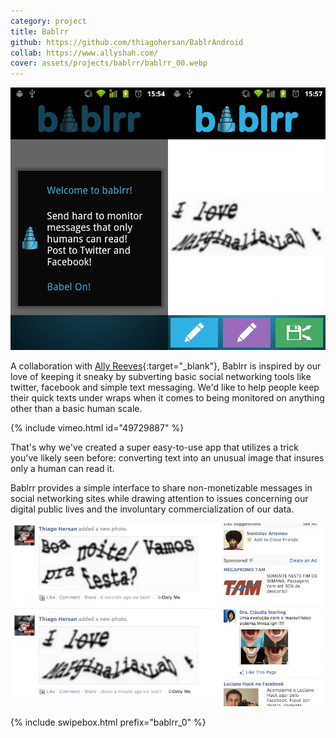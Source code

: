 ```yaml
---
category: project
title: Bablrr
github: https://github.com/thiagohersan/BablrAndroid
collab: https://www.allyshah.com/
cover: assets/projects/bablrr/bablrr_00.webp
---
```

![](/assets/projects/bablrr/bablrr_12.webp)

A collaboration with [Ally Reeves](https://www.allyshah.com/){:target="_blank"}, Bablrr is inspired by our love of keeping it sneaky by subverting basic social networking tools like twitter, facebook and simple text messaging. We'd like to help people keep their quick texts under wraps when it comes to being monitored on anything other than a basic human scale.

{% include vimeo.html id="49729887" %}

That's why we've created a super easy-to-use app that utilizes a trick you've likely seen before: converting text into an unusual image that insures only a human can read it.

Bablrr provides a simple interface to share non-monetizable messages in social networking sites while drawing attention to issues concerning our digital public lives and the involuntary commercialization of our data.

![](/assets/projects/bablrr/bablrr_facebook.webp)

{% include swipebox.html prefix="bablrr_0" %}
